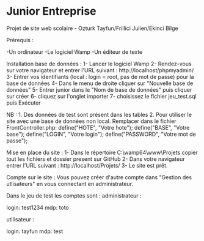# Junior Entreprise
Projet de site web scolaire - Ozturk Tayfun/Frillici Julien/Ekinci Bilge

Prérequis :

-Un ordinateur
-Le logiciel Wamp
-Un éditeur de texte

Installation base de données :
1- Lancer le logiciel Wamp
2- Rendez-vous sur votre navigateur et entrer l'URL suivant : http://localhost/phpmyadmin/
3- Entrer vos identifiants (local : login = root, pas de mot de passe) pour la base de données
4- Dans le menu de droite cliquer sur "Nouvelle base de données"
5- Entrer junior dans le "Nom de base de données" puis cliquer sur créer
6- cliquez sur l'onglet importer
7- choisissez le fichier jeu_test.sql puis Exécuter

NB : 	1. Des données de test sont présent dans les tables
	2. Pour utiliser le site avec une base de données non local.
	Remplacer dans le fichier FrontController.php:
	define("HOTE",     "Votre hote");
    	define("BASE",     "Votre base");
    	define("LOGIN",    "Votre login");
    	define("PASSWORD", "Votre mot de passe");

Mise en place du site :
1- Dans le répertoire C:\wamp64\www\Projets copier tout les fichiers et dossier present sur GitHub
2- Dans votre navigateur entrer l'URL suivant : http://localhost/Projets/ 
3- Le site est prêt.

Compte sur le site :
Vous pouvez créer d'autre compte dans "Gestion des utlisateurs" en vous connectant en administrateur.

Dans le jeu de test les comptes sont : 
administrateur :

login: test1234 
mdp: toto

utilisateur :

login: tayfun
mdp: test
